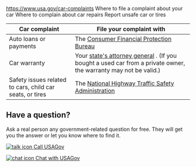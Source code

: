 

https://www.usa.gov/car-complaints
Where to file a complaint about your car
Where to complain about car repairs
Report unsafe car or tires

| **Car complaint** | **File your complaint with** |
| --- | --- |
| Auto loans or payments | The [Consumer Financial Protection Bureau](https://www.consumerfinance.gov/complaint/) |
| Car warranty | Your [state's attorney general](https://www.usa.gov/state-attorney-general) . (If you bought a used car from a private owner, the warranty may not be valid.) |
| Safety issues related to cars, child car seats, or tires | The [National Highway Traffic Safety Administration](https://www.nhtsa.gov/report-a-safety-problem#index) |

Have a question?
----------------

Ask a real person any government-related question for free. They will get you the answer or let you know where to find it.

[![talk icon](https://www.usa.gov/themes/custom/usagov/images/ICONS_talk.png)
Call USAGov](https://www.usa.gov/phone)

[![chat icon](https://www.usa.gov/themes/custom/usagov/images/ICONS_chat.png)
Chat with USAGov](https://www.usa.gov/chat)
